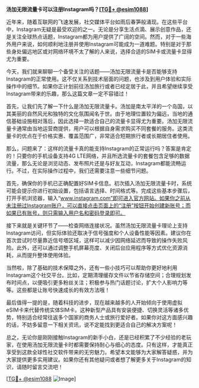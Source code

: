 **汤加无限流量卡可以注册Instagram吗？[[TG💪+ @esim1088](https://t.me/s/esim1088)]**

近年来，随着互联网的飞速发展，社交媒体平台如雨后春笋般涌现。在这些平台中，Instagram无疑是最受欢迎的之一。无论是分享生活点滴、展示创意作品，还是关注全球热点话题，Instagram都为用户提供了广阔的空间。然而，对于一些海外用户来说，如何顺利地注册并使用Instagram可能成为一道难题。特别是对于那些身处偏远地区或对网络环境不太了解的人来说，选择合适的SIM卡或流量卡显得尤为重要。

今天，我们就来聊聊一个备受关注的话题——汤加无限流量卡是否能够支持Instagram的正常使用。这不仅关系到技术层面的问题，也涉及到用户体验和实际操作中的细节。如果你正计划前往汤加旅行或者已经定居于此，并且希望继续享受Instagram带来的乐趣，那么这篇文章一定不容错过！

首先，让我们先了解一下什么是汤加无限流量卡。汤加是南太平洋的一个岛国，以其美丽的自然风光和独特的文化氛围闻名于世。由于地理位置较为偏远，当地的通信基础设施相对落后，因此选择一款适合自己的流量卡显得尤为重要。汤加无限流量卡通常由当地运营商提供，用户可以根据自身需求购买不同套餐的服务。这类流量卡的优点在于价格实惠、覆盖范围广，非常适合短期旅行者或长期居住者使用。

那么，问题来了：这样的流量卡真的能支持Instagram的正常运行吗？答案是肯定的！只要你的手机设备支持4G LTE网络，并且所选流量卡的套餐包含足够的数据流量，那么无论是浏览动态、发布照片还是与好友互动，Instagram都能流畅运行。不过，在实际操作过程中，我们还需要注意一些细节问题。

首先，确保你的手机已正确配置好SIM卡信息。初次插入汤加无限流量卡时，系统可能会提示你进行初始设置，包括语言选择、时间格式等。完成这些基本步骤后，打开手机浏览器，输入“www.instagram.com”即可进入官方网站。如果你之前从未注册过Instagram账户，可以直接点击页面上的“注册”按钮开始创建新账号；而如果已有账号，则只需输入用户名和密码登录即可。

接下来就是关键环节了——检查网络连接状况。虽然汤加无限流量卡理论上支持Instagram访问，但实际体验还取决于信号强度和个人设备性能等因素。建议你在首次尝试时尽量靠近信号塔区域，这样可以减少因网络延迟而导致的操作失败风险。此外，还可以通过调整手机屏幕亮度、关闭后台应用程序等方式优化资源消耗，从而提升整体使用体验。

当然啦，除了基础的技术保障之外，还有一些小技巧可以帮助你更好地利用Instagram这个社交平台。比如，定期清理缓存文件以节省存储空间；合理规划发布时间点，以便吸引更多粉丝关注；积极参与热门话题讨论，扩大个人影响力等等。这些都是让账号快速成长的有效方法哦！

最后值得一提的是，随着科技的进步，现在越来越多的人开始倾向于使用虚拟eSIM卡来代替传统实体SIM卡。这种新型产品具有安装便捷、切换灵活等诸多优势，特别适合经常往返多个国家的商务人士或旅行爱好者。如果你对这方面感兴趣的话，不妨多留意一下相关资讯，说不定能找到更适合自己的解决方案呢！

总之，无论你是刚刚接触Instagram的新手小白，还是已经积累了不少经验的老玩家，在使用汤加无限流量卡时都需要保持耐心与细心的态度。只有这样，才能真正享受到这款全球性社交软件带来的无穷魅力。希望本文能够为大家解答疑惑，并为大家提供更多实用建议。如果你还有其他疑问或者想了解更多关于Instagram的知识，请随时留言交流吧！

[[TG💪+ @esim1088](https://t.me/s/esim1088) ![Image](https://i.postimg.cc/4NQfJmqS/Snipaste-2025-05-13-00-14-12.png)]